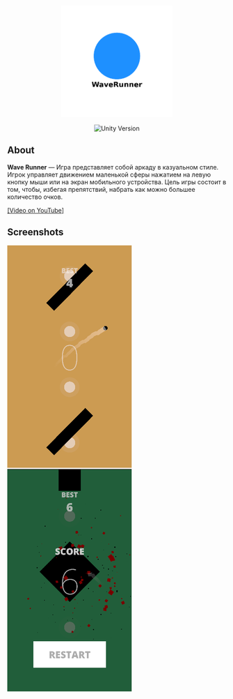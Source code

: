 <p align="center">
      <img src="Assets/Images/WaveRunner.png"" width="256">
</p>
<p align="center">
   <img src="https://img.shields.io/badge/Unity Version-2023.2.20f1-blue" alt="Unity Version">
</p>

## About
**Wave Runner** — Игра представляет собой аркаду в казуальном стиле. Игрок управляет движением маленькой сферы нажатием на левую кнопку мыши или на экран мобильного устройства. Цель игры состоит в том, чтобы, избегая препятствий, набрать как можно большее количество очков.

[[Video on YouTube]](https://youtu.be/Q_nCZCpL54k)

## Screenshots
![Скриншот 1](Assets/Images/Gameplay.png)
![Скриншот 2](Assets/Images/Restart.png)
